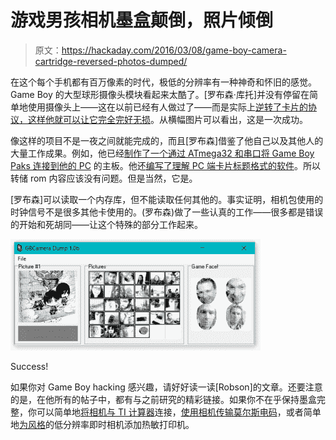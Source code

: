 # 游戏男孩相机墨盒颠倒，照片倾倒

> 原文：<https://hackaday.com/2016/03/08/game-boy-camera-cartridge-reversed-photos-dumped/>

在这个每个手机都有百万像素的时代，极低的分辨率有一种神奇和怀旧的感觉。Game Boy 的大型球形摄像头模块看起来太酷了。[罗布森·库托]并没有停留在简单地使用摄像头上——这在以前已经有人做过了——而是实际上[逆转了卡片的协议，这样他就可以让它完全完好无损](http://dragaosemchama.com/2016/02/downloading-game-boy-camera-pics/)。从横幅图片可以看出，这是一次成功。

像这样的项目不是一夜之间就能完成的，而且[罗布森]借鉴了他自己以及其他人的大量工作成果。例如，他已经[制作了一个通过 ATmega32 和串口将 Game Boy Paks 连接到他的 PC](http://dragaosemchama.com/2015/11/gameboy-paks-to-pc-interface-board/) 的主板。他还[编写了理解 PC 端卡片标题格式的软件](http://dragaosemchama.com/2015/12/gameboy-pak-reader-cartridge-header/)。所以转储 rom 内容应该没有问题。但是当然，它是。

[罗布森]可以读取一个内存库，但不能读取任何其他的。事实证明，相机包使用的时钟信号不是很多其他卡使用的。(罗布森)做了一些认真的工作——很多都是错误的开始和死胡同——让这个特殊的部分工作起来。

[![Success!](img/b70508c5cf377ad33cd2e6009e718a19.png)](https://hackaday.com/wp-content/uploads/2016/03/gbcamdump.png)

Success!

如果你对 Game Boy hacking 感兴趣，请好好读一读[Robson]的文章。还要注意的是，在他所有的帖子中，都有与之前研究的精彩链接。如果你不在乎保持墨盒完整，你可以简单地[将相机与 TI 计算器](http://hackaday.com/2014/11/29/articam-interfaces-game-boy-camera-with-ti-calculators/)连接，[使用相机传输莫尔斯电码](http://hackaday.com/2012/12/10/morse-code-transceiver-based-on-gameboy-color-camera/)，或者简单地[为风格](http://hackaday.com/2015/04/03/8-bit-digital-photo-gun/)的低分辨率即时相机添加热敏打印机。
